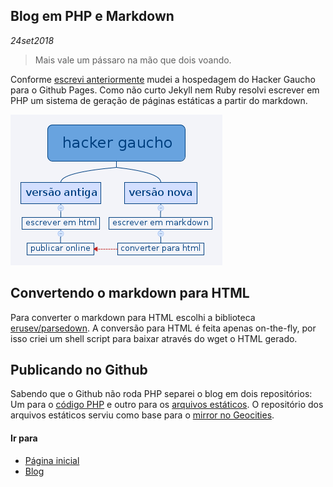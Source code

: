 ## Blog em PHP e Markdown
*24set2018*

> Mais vale um pássaro na mão que dois voando.

Conforme [escrevi anteriormente](vidalonga.html) mudei a hospedagem do Hacker Gaucho para o Github Pages. Como não curto Jekyll nem Ruby resolvi escrever em PHP um sistema de geração de páginas estáticas a partir do markdown.

![Imagem comparando o blogmark com a versão anterior do Hacker Gaucho](asset/blogmark.png)

## Convertendo o markdown para HTML
Para converter o markdown para HTML escolhi a biblioteca [erusev/parsedown](https://packagist.org/packages/erusev/parsedown). A conversão para HTML é feita apenas on-the-fly, por isso criei um shell script para baixar através do wget o HTML gerado.

## Publicando no Github
Sabendo que o Github não roda PHP separei o blog em dois repositórios: Um para o [código PHP](https://github.com/hackergaucho/blogmark) e outro para os [arquivos estáticos](https://github.com/hackergaucho/hackergaucho.github.io). O repositório dos arquivos estáticos serviu como base para o [mirror no Geocities](http://geocities.ws/hackergaucho).

#### Ir para
- [Página inicial](.)
- [Blog](blog.html)
